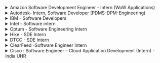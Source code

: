 <details>
<summary>Amazon Software Development Engineer - Intern (WoW Applications)</summary>
<br>
About <br>

At Amazon, we hire the best minds in technology to innovate and build on behalf of our customers. The intense focus we have on our customers is why we are one of the world’s most beloved brands – customer obsession is part of our company DNA. Our interns write real software and collaborate with a select group of experienced software development engineers (SDEs) who guide interns on projects that matter to our customers.
As an intern, you will be matched to a manager and a mentor. You will have the opportunity to influence the evolution of Amazon technology and lead mission critical projects early in your career. Your design, code, and raw smarts will contribute to solving some of the most complex technical challenges in the areas of distributed systems, data mining, automation, optimization, scalability, and security – just to name a few. In addition to working on an impactful project, you will have the opportunity to engage with Amazonians for both personal and professional development, expand your network, and participate in activities with other interns throughout your internship. No matter the location of your internship, we give you the tools to own your project and learn in a real-world setting. Many of our technologies overlap, and you would be hard pressed to find a team that is not using Amazon Web Services (AWS), touching the catalogue, or iterating services to better personalize for customers.<br>
<br><br>

BASIC QUALIFICATIONS <br>
Currently enrolled in a Bachelor’s or Master’s Degree in Computer Science, Computer Engineering, or related field at time of application.
Knowledge of the syntax of languages such as Java, C/C++ or Python.
Knowledge of Computer Science fundamentals such as object-oriented design, algorithm design, data structures, problem solving, and complexity analysis.

PREFERRED QUALIFICATIONS <BR>
Previous technical internship(s), if applicable.
Experience with distributed, multi-tiered systems, algorithms, and relational databases.
Experience in optimization mathematics such as linear programming and nonlinear optimization.
Ability to effectively articulate technical challenges and solutions.
Adept at handling ambiguous or undefined problems as well as ability to think abstractly.
Applications are reviewed on a rolling basis. For an update on your status, or to confirm your application was submitted successfully, please login to your candidate portal. NOTE: Amazon works with a high volume of applicants so we appreciate your patience as we review applications.
Amazon is committed to a diverse and inclusive workplace. Amazon is an equal opportunity employer and does not discriminate on the basis of race, religion, gender, gender identity, sexual orientation, protected veteran status, disability, age, or other legally protected status
Official Website- <br>
https://www.amazon.jobs/en/jobs/1688605/software-development-engineer-intern-amazon-wow-applications<br>
<br>

</details>
  
<details>
<summary>Autodesk- Intern, Software Developer (PDMS-DPM-Engineering)</summary>
<br>
About <br>

Fusion 360 is a Integrated CAD, CAM and CAE software that eliminates need for connected product development process, Unifying design, engineering and manufacturing into a single platform. Fusion Team is data backbone of Fusion 360 and is a Cloud Collaboration Tool that supports data workflows for Fusion 360. It eliminates the inefficiencies that disparate tools create when working with your internal and external teams. Fusion team enables you to manage access and share files securely with internal and external stakeholders. It supports viewing and rendering of design files as well. It helps you Remove the silos from your traditional design process and utilize a modern collaboration environment regardless of your role. Connect your teams and external stakeholders, communicate in real-time and centralize project activity.In this position, intern would be working on Fusion Team ecosystem that has myriad of microservices, monolith BE Rest Services, Web & Mobile interface, etc. We encourage applicants to bring their insight, imagination, and a healthy disregard for the impossible. Together, we can build for everyone.<br>
<br><br>

Responsibilities <br>

Research, conceive and develop software applications to extend and improve on Autodesk's product offering<br>
Collaborate on scalability issues involving access to data and information<br>
Utilize exposure to large-scale production software troubleshooting<br>
Help maintain mission critical services<br>

 
Minimum Qualifications<br>

Bachelor/Master of Engineering with major in: Computer Science/Mechanical/Civil/Electrical etc.<br>
Full-time, 6-month commitment from June to July 2022<br>

 
Preferred Qualifications<br>

Hands-on with Java and Node.js Stack<br>
Exposure to web designing using modern Front End Framework such as React, Angular, Vue, etc<br>
Exposure to DBMS such as mySQL, MongoDB, etc.<br>
  
Official Website- <br>
https://autodesk.wd1.myworkdayjobs.com/en-US/uni/job/Pune-IND/Intern--Software-Developer--PDMS-DPM-Engineering-_22WD57844<br>
<br>

</details>  

<details>
<summary> IBM - Software Developers</summary>
<br>
About <br>

Design, develop, debug and Test application software
Take initiative and excel in teamwork <br>

Required Technical and Professional Expertise <br>

Should be good understanding and coding knowledge in atleast one of these languages: Java, Perl, Python, React JS<br>
Developing reusable software/framework-based products dealing with scalability, availability, reliability, testability<br>
Deliver software that meets functional and non-functional requirements, quality metrics and validating test cases for incorporation into MSS Platform and Applications.<br>
Ability to learn new technologies and processes and quickly apply them to the overall development effort.<br>
Skilled in software design, data structures, and algorithms<br>
Problem solving skills, attention to detail, and the ability to think creatively<br>
<br><br>

Preferred Technical and Professional Expertise<br>

Knowledge with Linux and Kubernetes, Microservices, Swagger, REST, JSON, Kafka<br>
ServiceNow, Gradle, Maven, GitHub, Jenkins, Spring Boot, MySQL, Elastic Search, unit testing (junit)<br>
Other: GitOps Flux, OpenShift, Helm, IBM Cloud, CouchDB, HashiCorp Vault, IBM Cloud Paks, Sonar, Ansible <br>

Official Website- <br>
https://careers.ibm.com/job/15137642/<br>
<br>

</details>
  
  <details>
<summary>Intel - Software intern</summary>
<br>
About <br>

Minimum qualifications are required to be initially considered for this position. Preferred qualifications are in addition to the minimum requirements and are considered a plus factor in identifying top candidates. Minimum Qualifications: � � Preferred Qualifications: � � Requirements listed would be obtained through a combination of industry relevant job experience, internship experiences and or schoolwork/classes/research.
 <br>

Official Website- <br>
https://www.linkedin.com/jobs/view/2994083985/<br>
<br>

</details>
  
<details>
 <summary>Optum - Software Engineering Intern</summary>
 <br>
 <h1>About</h1>
 
 Required Qualifications <br>
 
Uprising Junior or Senior student working towards a bachelor’s degree in Computer Science, Information Technology, Computer Engineering or related field <br>
Understanding of object-oriented programming concepts<br>
Working knowledge of Visual Studio, VB.NET/C#, .NET Core, .NET Framework, ASP.NET, ADO.NET, Angular, Web API<br>
Experience with SQL database applications<br>
Full COVID-19 vaccination is an essential requirement of this role. Candidates located in states that mandate COVID-19 booster doses must also comply with those state requirements. UnitedHealth Group will adhere to all federal, state and local regulations as well as all client requirements and will obtain necessary proof of vaccination, and boosters when applicable, prior to employment to ensure compliance<br>

[official website link](https://www.linkedin.com/jobs/view/2992328274/)
</details>
 
<details>
  <summary>Hike - SDE Intern </summary>
 <br>
 <h1>About</h1>
 
##### Skills & Experience We're Looking For 👨‍💻
  
* Bachelor's Degree in Computer Science, Software Engineering or related area
* Experience with various programming languages such as C++/C# programming, Java, HTML5, and JavaScript
* Ability to interact with cross-functional teams
* Highly developed analytical and organizational skills
* Work in an agile environment to deliver high-quality software.
* Experience with distributed, multi-tiered systems, algorithms, and relational databases.
* Experience in optimization mathematics such as linear programming and nonlinear optimization.
* Ability to effectively articulate technical challenges and solutions.
* Ability to design and code the right solutions starting with broadly defined problems.
<br>

[official website link](https://www.linkedin.com/jobs/view/2936952678/)
</details>


<details>
  <summary>DTCC - SDE Intern </summary>
 <br>
 <h1>About</h1>
 
##### Skills & Experience We're Looking For 👨‍💻
  
* You must be working towards a bachelor’s degree in the following curriculums: Computer Science, Information   Technology, MIS or Business & Technology Management or any equivalent specialization
* You must have minimum of a 60% of marks (till the last semester) to be considered
* Should be graduating in 2024
* Candidates should be willing to do the internship from DTCC chennai Office
* Experience and contribute to high-impact projects during a 10-week program (In April-June 23 Time frame)
* Strong problem solving and analytical skills 
* Good written & oral communication skills  
* Ability to work within a team environment  
* Ability to design and code the right solutions starting with broadly defined problems.
<br>

[official website link](https://ebxr.fa.us2.oraclecloud.com/hcmUI/CandidateExperience/en/sites/CX_1/job/205209/)
</details>

<details>
  <summary>ClearFeed -Software Engineer Intern </summary>
 <br>
 <h1>About</h1>
 ClearFeed aims to bridge the gap between multiple tools we use at our workplace and make it a lot easier to deal with them. Our small team is based out of Bangalore and welcoming in nature. We are backed by a leading Venture Capital firm and well-known Angels.
 
##### Requirements
  
* Experience in Node JS is preferable
* Willingness to learn new frameworks and languages where required
* Interest and ability to work across the stack
* Possess an extremely sound understanding of areas in the basic areas of Computer Science such as Algorithms, Data Structures, Object Oriented Design, Databases.
* Must have good written and oral communication skills, be a fast learner and have the ability to adapt quickly to a fast-paced development environment.

##### Responsibilities
* Collaborate with other developers and help in development of current system & adding new features to the platform
* Participate in design discussions with rest of the team
* Deliver high quality unit testable code

##### Hiring Process
* 1 technical screening round and 1 live pair-programming round - mostly around Javascript and Problem Solving.


[official website link](https://clearfeed.freshteam.com/jobs/Qc-tv46N596-/software-engineer-intern?ft_source=5000516891&ft_medium=5000462114)
</details>


<details>
  <summary>Cisco : Software Engineer – Cloud Application Development (Intern) - India UHR </summary>
 <br>
 <h1>About</h1>
 
##### Skills & Experience We're Looking For 👨‍💻
  
* Solid fundamentals of Data Structures, Algorithms, Object oriented design and programming
* Strong knowledge on Unix/Linux systems and Unix scripting
* A good understanding of Cloud based application development (using Docker,Kubernetes, AWS services) and think about security and scalability from group up
* Solid understanding of computer science fundamentals and software engineering with an aptitude for learning new technologies
* Strong knowledge of programming and scripting languages like JAVA, python, Scala,GoLoang etc
* Familiar with CI/CD tools namely GIT, GitHub, Jenkins, Drone etc
* Possess creative problem solving skills and excellent troubleshooting/debugging skills
*  Interest in User experience and User interface design and development
* Familiar with more than one development environment, well-versed with at least one
* Exposure to debugging application programs along with development and debugging tools
* Strong testing inclination to ensure programs are comprehensive and well tested for all use cases

##### Eligigibility 👨‍💻
* Recent graduate or on your final year of studies towards a Bachelor’s or Master’s Degree in Computer Science, Computer Engineering, Electrical Engineering, related majors such as Math, Physics
* The requirement is for 2023 passout only.
* Solid understanding of computer science fundamentals and software engineering with an aptitude for learning new technologies
* Strong knowledge of programming and scripting languages
* Possess creative problem-solving skills and excellent troubleshooting/debugging skills
* Experience in establishing and sustaining excellent relationships with the extended team
*  Excellent verbal and written skills
<br>

[official website link](https://jobs.cisco.com/jobs/ProjectDetail/Software-Engineer-Cloud-Application-Development-Intern-India-UHR/1377791?source=LinkedIn)
</details>


  
  

  
